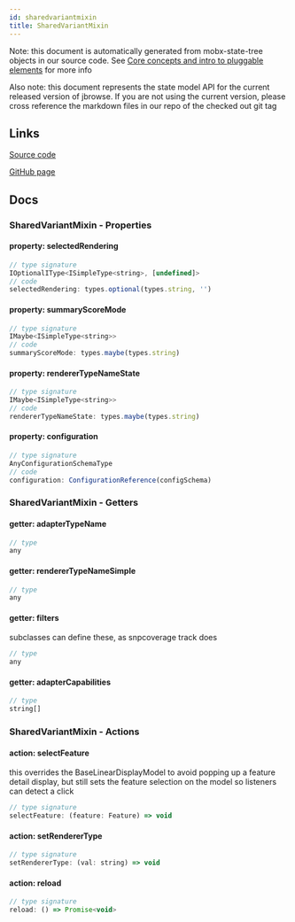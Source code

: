 ```yaml
---
id: sharedvariantmixin
title: SharedVariantMixin
---
```


Note: this document is automatically generated from mobx-state-tree objects in
our source code. See
[Core concepts and intro to pluggable elements](/docs/developer_guide/) for more
info

Also note: this document represents the state model API for the current released
version of jbrowse. If you are not using the current version, please cross
reference the markdown files in our repo of the checked out git tag

## Links

[Source code](https://github.com/GMOD/jbrowse-components/blob/main/plugins/variants/src/shared/SharedVariantMixin.ts)

[GitHub page](https://github.com/GMOD/jbrowse-components/tree/main/website/docs/models/SharedVariantMixin.md)

## Docs

### SharedVariantMixin - Properties

#### property: selectedRendering

```js
// type signature
IOptionalIType<ISimpleType<string>, [undefined]>
// code
selectedRendering: types.optional(types.string, '')
```

#### property: summaryScoreMode

```js
// type signature
IMaybe<ISimpleType<string>>
// code
summaryScoreMode: types.maybe(types.string)
```

#### property: rendererTypeNameState

```js
// type signature
IMaybe<ISimpleType<string>>
// code
rendererTypeNameState: types.maybe(types.string)
```

#### property: configuration

```js
// type signature
AnyConfigurationSchemaType
// code
configuration: ConfigurationReference(configSchema)
```

### SharedVariantMixin - Getters

#### getter: adapterTypeName

```js
// type
any
```

#### getter: rendererTypeNameSimple

```js
// type
any
```

#### getter: filters

subclasses can define these, as snpcoverage track does

```js
// type
any
```

#### getter: adapterCapabilities

```js
// type
string[]
```

### SharedVariantMixin - Actions

#### action: selectFeature

this overrides the BaseLinearDisplayModel to avoid popping up a feature detail
display, but still sets the feature selection on the model so listeners can
detect a click

```js
// type signature
selectFeature: (feature: Feature) => void
```

#### action: setRendererType

```js
// type signature
setRendererType: (val: string) => void
```

#### action: reload

```js
// type signature
reload: () => Promise<void>
```
